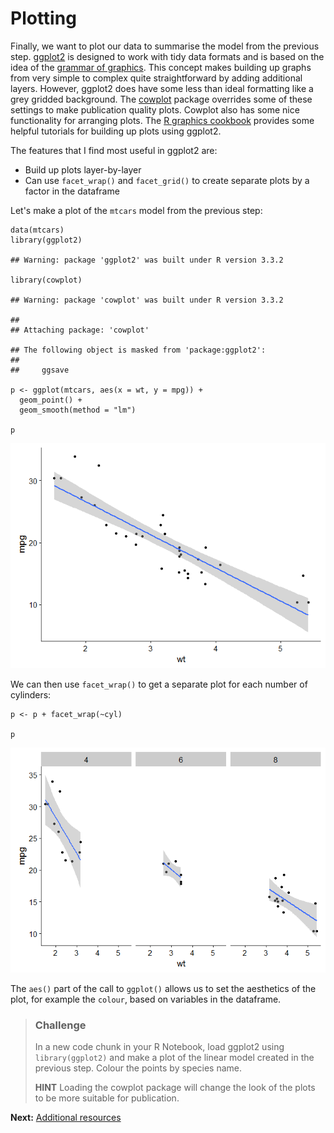 Plotting
========

Finally, we want to plot our data to summarise the model from the
previous step.
[ggplot2](https://cran.r-project.org/web/packages/ggplot2/ggplot2.pdf)
is designed to work with tidy data formats and is based on the idea of
the [grammar of
graphics](https://ramnathv.github.io/pycon2014-r/visualize/ggplot2.html).
This concept makes building up graphs from very simple to complex quite
straightforward by adding additional layers. However, ggplot2 does have
some less than ideal formatting like a grey gridded background. The
[cowplot]() package overrides some of these settings to make publication
quality plots. Cowplot also has some nice functionality for arranging
plots. The [R graphics cookbook](http://www.cookbook-r.com/Graphs/)
provides some helpful tutorials for building up plots using ggplot2.

The features that I find most useful in ggplot2 are:

-   Build up plots layer-by-layer
-   Can use `facet_wrap()` and `facet_grid()` to create separate plots
    by a factor in the dataframe

Let's make a plot of the `mtcars` model from the previous step:

    data(mtcars)
    library(ggplot2)

    ## Warning: package 'ggplot2' was built under R version 3.3.2

    library(cowplot)

    ## Warning: package 'cowplot' was built under R version 3.3.2

    ## 
    ## Attaching package: 'cowplot'

    ## The following object is masked from 'package:ggplot2':
    ## 
    ##     ggsave

    p <- ggplot(mtcars, aes(x = wt, y = mpg)) + 
      geom_point() + 
      geom_smooth(method = "lm")

    p

![](plotting_files/figure-markdown_strict/unnamed-chunk-1-1.png)

We can then use `facet_wrap()` to get a separate plot for each number of
cylinders:

    p <- p + facet_wrap(~cyl)

    p

![](plotting_files/figure-markdown_strict/unnamed-chunk-2-1.png)

The `aes()` part of the call to `ggplot()` allows us to set the
aesthetics of the plot, for example the `colour`, based on variables in
the dataframe.

> ### Challenge
>
> In a new code chunk in your R Notebook, load ggplot2 using
> `library(ggplot2)` and make a plot of the linear model created in the
> previous step. Colour the points by species name.
>
> **HINT** Loading the cowplot package will change the look of the plots
> to be more suitable for publication.

**Next:** [Additional resources](./next_steps.md)
